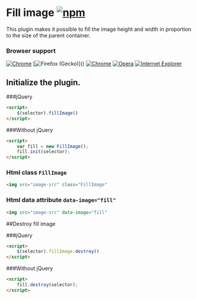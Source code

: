 # Fill image [![npm](https://img.shields.io/badge/npm-v1.0.5-blue.svg)](https://www.npmjs.com/package/fill-image)
This plugin makes it possible to fill the image height and width in proportion to the size of the parent container.

### Browser support 
[![Chrome](https://img.shields.io/badge/Chrome-8.0-yellowgreen.svg)]() 
[![Firefox (Gecko)](https://img.shields.io/badge/Firefox(Gecko)-3.6(1.9.2)-orange.svg)]()
[![Chrome](https://img.shields.io/badge/Safari(WebKit)-5.1-blue.svg)]()
[![Opera](https://img.shields.io/badge/Opera-11.50-red.svg)]()
[![Internet Explorer](https://img.shields.io/badge/IE-10-lightgrey.svg)]()


## Initialize the plugin.

###jQuery
```html
<script>
    $(selector).fillImage()
</script>
```
###Without jQuery
```html
<script>
    var fill = new FillImage();
    fill.init(selector);
</script>
```

### Html class `FillImage`
```html
<img src="image-src" class="FillImage" 
```

### Html data attribute `data-image="fill"`
```html
<img src="image-src" data-image="fill" 
```

##Destroy fill image

###jQuery
```html
<script>
    $(selector).fillImage.destroy()
</script>
```
###Without jQuery
```html
<script>
    fill.destroy(selector);
</script>
```